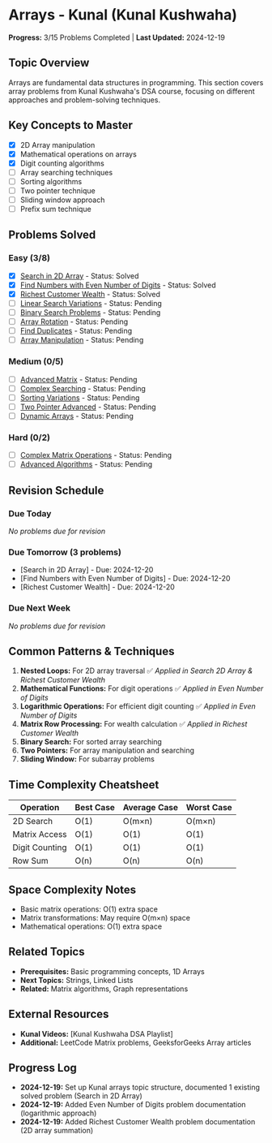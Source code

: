 # Arrays - Kunal (Kunal Kushwaha)

**Progress:** 3/15 Problems Completed | **Last Updated:** 2024-12-19

## Topic Overview
Arrays are fundamental data structures in programming. This section covers array problems from Kunal Kushwaha's DSA course, focusing on different approaches and problem-solving techniques.

## Key Concepts to Master
- [x] 2D Array manipulation
- [x] Mathematical operations on arrays
- [x] Digit counting algorithms
- [ ] Array searching techniques
- [ ] Sorting algorithms
- [ ] Two pointer technique
- [ ] Sliding window approach
- [ ] Prefix sum technique

## Problems Solved

### Easy (3/8)
- [x] [Search in 2D Array](problems/arrays-search-2d.md) - Status: Solved
- [x] [Find Numbers with Even Number of Digits](problems/arrays-even-digits.md) - Status: Solved  
- [x] [Richest Customer Wealth](problems/arrays-richest-customer-wealth.md) - Status: Solved
- [ ] [Linear Search Variations](problems/arrays-linear-variations.md) - Status: Pending
- [ ] [Binary Search Problems](problems/arrays-binary-problems.md) - Status: Pending
- [ ] [Array Rotation](problems/arrays-rotation.md) - Status: Pending
- [ ] [Find Duplicates](problems/arrays-find-duplicates.md) - Status: Pending
- [ ] [Array Manipulation](problems/arrays-manipulation.md) - Status: Pending

### Medium (0/5)
- [ ] [Advanced Matrix](problems/arrays-advanced-matrix.md) - Status: Pending
- [ ] [Complex Searching](problems/arrays-complex-search.md) - Status: Pending
- [ ] [Sorting Variations](problems/arrays-sorting-variations.md) - Status: Pending
- [ ] [Two Pointer Advanced](problems/arrays-two-pointer-advanced.md) - Status: Pending
- [ ] [Dynamic Arrays](problems/arrays-dynamic.md) - Status: Pending

### Hard (0/2)
- [ ] [Complex Matrix Operations](problems/arrays-complex-matrix.md) - Status: Pending
- [ ] [Advanced Algorithms](problems/arrays-advanced-algorithms.md) - Status: Pending

## Revision Schedule

### Due Today
*No problems due for revision*

### Due Tomorrow (3 problems)
- [Search in 2D Array] - Due: 2024-12-20
- [Find Numbers with Even Number of Digits] - Due: 2024-12-20
- [Richest Customer Wealth] - Due: 2024-12-20

### Due Next Week
*No problems due for revision*

## Common Patterns & Techniques
1. **Nested Loops:** For 2D array traversal ✅ *Applied in Search 2D Array & Richest Customer Wealth*
2. **Mathematical Functions:** For digit operations ✅ *Applied in Even Number of Digits*
3. **Logarithmic Operations:** For efficient digit counting ✅ *Applied in Even Number of Digits*
4. **Matrix Row Processing:** For wealth calculation ✅ *Applied in Richest Customer Wealth*
5. **Binary Search:** For sorted array searching
6. **Two Pointers:** For array manipulation and searching
7. **Sliding Window:** For subarray problems

## Time Complexity Cheatsheet
| Operation | Best Case | Average Case | Worst Case |
|-----------|-----------|--------------|------------|
| 2D Search | O(1) | O(m×n) | O(m×n) |
| Matrix Access | O(1) | O(1) | O(1) |
| Digit Counting | O(1) | O(1) | O(1) |
| Row Sum | O(n) | O(n) | O(n) |

## Space Complexity Notes
- Basic matrix operations: O(1) extra space
- Matrix transformations: May require O(m×n) space
- Mathematical operations: O(1) extra space

## Related Topics
- **Prerequisites:** Basic programming concepts, 1D Arrays
- **Next Topics:** Strings, Linked Lists
- **Related:** Matrix algorithms, Graph representations

## External Resources
- **Kunal Videos:** [Kunal Kushwaha DSA Playlist]
- **Additional:** LeetCode Matrix problems, GeeksforGeeks Array articles

## Progress Log
- **2024-12-19:** Set up Kunal arrays topic structure, documented 1 existing solved problem (Search in 2D Array)
- **2024-12-19:** Added Even Number of Digits problem documentation (logarithmic approach)
- **2024-12-19:** Added Richest Customer Wealth problem documentation (2D array summation) 